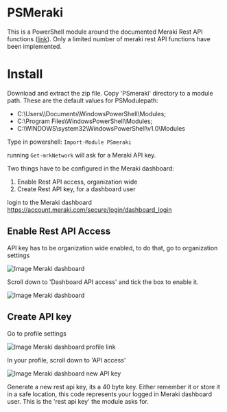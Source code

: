 # PSMeraki
This is a PowerShell module around the documented Meraki Rest API functions \([link](https://documenter.getpostman.com/view/897512/meraki-dashboard-api/2To9xm#a5b91474-d9da-c345-cf0e-5c828475686d)\). Only a limited number of meraki rest API functions have been implemented.

# Install 
Download and extract the zip file. Copy 'PSmeraki' directory to a module path. 
These are the default values for PSModulepath:
- C:\Users\\<username>\Documents\WindowsPowerShell\Modules;
- C:\Program Files\WindowsPowerShell\Modules;
- C:\WINDOWS\system32\WindowsPowerShell\v1.0\Modules

Type in powershell: 
`Import-Module PSmeraki`

running `Get-mrkNetwork` will ask for a Meraki API key. 

Two things have to be configured in the Meraki dashboard:
1. Enable Rest API access, organization wide
2. Create Rest API key, for a dashboard user 

login to the Meraki dashboard 
https://account.meraki.com/secure/login/dashboard_login

## Enable Rest API Access

API key has to be organization wide enabled, to do that, go to organization settings

![Image Meraki dashboard](https://imgur.com/LBzIhK3.png)

Scroll down to 'Dashboard API access' and tick the box to enable it. 

![Image Meraki dashboard](https://imgur.com/iOXTiEJ.png)

## Create API key
Go to profile settings

![Image Meraki dashboard profile link](https://imgur.com/ymjzujI.png)

In your profile, scroll down to 'API access'

![Image Meraki dashboard new API key](https://imgur.com/Dbux0J5.png)

Generate a new rest api key, its a 40 byte key.
Either remember it or store it in a safe location, this code represents your logged in Meraki dashboard user.
This is the 'rest api key' the module asks for.

